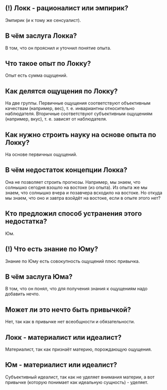 ## (!) Локк - рационалист или эмпирик?
Эмпирик (и к тому же сенсуалист).

## В чём заслуга Локка?
В том, что он прояснил и уточнил понятие опыта.

## Что такое опыт по Локку?
Опыт есть сумма ощущений.

## Как делятся ощущения по Локку?
На две группы.
Первичные ощущения соответствуют объективным качествам (например, вес), т. е. инвариантны относительно наблюдателя.
Вторичные соответствуют субъективным ощущениям (например, вкус), т. е. зависят от наблюдателя.

## Как нужно строить науку на основе опыта по Локку?
На основе первичных ощущений.

## В чём недостаток концепции Локка?
Она не позволяет строить прогнозы.
Например, мы знаем, что солнышко сегодня взошло на востоке (из опыта).
Из опыта же мы знаем, что солнышко вчера и позавчера всходило на востоке.
Но откуда мы знаем, что оно и завтра взойдёт на востоке, если в опыте этого нет?

## Кто предложил способ устранения этого недостатка?
Юм.

## (!) Что есть знание по Юму?
Знание по Юму есть совокупность ощущений плюс привычка.

## В чём заслуга Юма?
В том, что он понял, что для получения знания к ощущениям надо добавить нечто.

## Может ли это нечто быть привычкой?
Нет, так как в привычке нет всеобщности и обязательности.

## Локк - материалист или идеалист?
Материалист, так как признаёт материю, порождающую ощущения.

## Юм - материалист или идеалист?
Субъективный идеалист, так как не уделяет внимания материи, а вот привычке (которую понимает как идеальную сущность) - уделяет.

